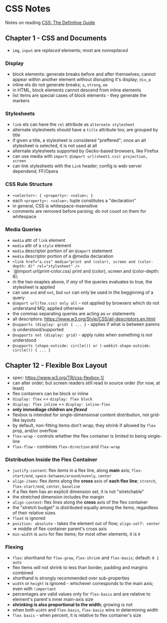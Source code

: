 # CSS Notes

Notes on reading [CSS: The Definitive Guide](http://amzn.eu/6m7B078)

## Chapter 1 - CSS and Documents
- `img`, `input` are _replaced_ elements; most are _nonreplaced_

### Display
- block elements: generate breaks before and after themselves; cannot appear within another element without disrupting it's display; `div`, `p`
- inline els do not generate breaks; `a`, `strong`, `em`
- in HTML, block elements cannot descend from inline elements
- list items are special cases of block elements - they generate the markers

### Stylesheets
- `link` els can have the `rel` attribute as `alternate stylesheet`
- alternate stylesheets should have a `title` attribute too; are grouped by title
- if given a title, a stylesheet is considered "preffered"; once an alt stylesheet is selected, it is not used at all
- alternate stylesheets supported by Gecko-based browsers, like Firefox
- can use media with `import`: `@import url(sheet1.css) projection, screen`
- can link stylesheets with the `Link` header; config is web-server dependend; FF/Opera

### CSS Rule Structure
- `<selector>: { <property>: <value>; }`
- each `<property>: <value>;` tuple constitutes a "declaration"
- in general, CSS is whitespace-insensitive
- comments are removed before parsing; do not count on them for whitespace

### Media Queries
- `media` attr of `link` element
- `media` attr of a `style` element
- `media` descriptor portion of an `@import` statement
- `media` descriptor portion of a @media declaration
- `<link href="a.css" media="print and (color), screen and (color-depth: 8)" rel="stylesheet" />`
- `@import url(print-color.css) print and (color), screen and (color-depth: 8);
- in the two exaples above, if _any_ of the queries evaluates to true, the stylesheet is applied
- can use `and` and `not`, but `not` can only be used in the begginning of a query
- `@import url(foo.css) only all` - not applied by browsers which do not understand MQ; applied otherwise
- the commas separating queries are acting as `or` statements
- all descriptors: https://www.w3.org/Style/CSS/all-descriptors.en.html
- `@supports (display: grid) { ... }` - applies if what is between parens is understood/supported
- `@supports not (display: grid)` - apply rules when something is _not_ understood
- `@supports (shape-outside: circle()) or (-webkit-shape-outside: circle()) { ... }`

## Chapter 12 - Flexible Box Layout
- spec: https://www.w3.org/TR/css-flexbox-1/
- can alter order; but screen readers still read in source order (for now, at least)
- flex containers can be block or inline
- `display: flex` == `display: flex block`
- `display: flex inline` == `display: inline-flex`
- **only immediage children are _flexed_**
- flexbox is intended for single-dimensional content distribution, not grid-like layouts
- by default, non-fitting items don't wrap; they shrink if allowed by `flex` prop, and/or overflow
- `flex-wrap` - controls whether the flex container is limited to being single-line
- `flex-flow` - combines `flex-direction` and `flex-wrap`

### Distribution Inside the Flex Container
- `justify-content`: flex _items_ in a flex line, along **main** axis; `flex-start/end`, `space-between/around/evenly`, `center`
- `align-items`: flex _items_ along the **cross** axis of **each flex line**; `stretch`, `flex-start/end`, `center`, `baseline`
- if a flex item has an explicit dimension set, it is not "stretchable"
- the stretched dimension includes the margin
- `align-content`: flex _lines_ along the **cross** axis of the flex container
- the "stretch budget" is distributed equally among the items, regardless of their relative sizes
- `float` is ignored
- `position: absolute` - takes the element out of flow; `align-self: center` => middle of flex container parent's cross axis
- `min-width` is `auto` for flex items; for most other elements, it is `0`

### Flexing
- `flex`: shorthand for `flex-grow`, `flex-shrink` and `flex-basis`; default: `0 1 auto`
- flex items will not shrink to less than border, padding and margins combined
- shorthand is strongly recommended over sub-properties
- `width` or `height` is ignored - whichever corresponds to the main axis; even with `!important`
- percentages are valid values only for `flex-basis` and are relative to element's parent's inner main-axis size
- **shrinking is also proportional to the width**; growing is not
- when both `width` and `flex-basis`, `flex-basis` wins in determining width
- `flex basis` - when percent, it is relative to flex container's size
